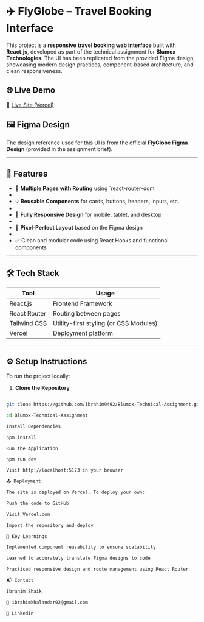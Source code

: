 # ✈️ FlyGlobe – Travel Booking Interface

This project is a **responsive travel booking web interface** built with **React.js**, developed as part of the technical assignment for **Blumox Technologies**. The UI has been replicated from the provided Figma design, showcasing modern design practices, component-based architecture, and clean responsiveness.

## 🌐 Live Demo

🔗 [Live Site (Vercel)](https://blumox-technical-assignment-ibrahims-projects-04dcd899.vercel.app/)

## 🖼️ Figma Design

The design reference used for this UI is from the official **FlyGlobe Figma Design** (provided in the assignment brief).

---

## 🚀 Features

- 🔄 **Multiple Pages with Routing** using `react-router-dom
- 
- 💡 **Reusable Components** for cards, buttons, headers, inputs, etc.
-
- 📱 **Fully Responsive Design** for mobile, tablet, and desktop
-
- 🎨 **Pixel-Perfect Layout** based on the Figma design
-
- ✅ Clean and modular code using React Hooks and functional components

---

## 🛠️ Tech Stack

| Tool         | Usage                                |
|--------------|---------------------------------------|
| React.js     | Frontend Framework                    |
| React Router | Routing between pages                 |
| Tailwind CSS | Utility-first styling (or CSS Modules)|
| Vercel       | Deployment platform                   |

---

## ⚙️ Setup Instructions

To run the project locally:

1. **Clone the Repository**

```bash

git clone https://github.com/ibrahim9492/Blumox-Technical-Assignment.git

cd Blumox-Technical-Assignment

Install Dependencies

npm install

Run the Application

npm run dev

Visit http://localhost:5173 in your browser

📤 Deployment

The site is deployed on Vercel. To deploy your own:

Push the code to GitHub

Visit Vercel.com

Import the repository and deploy

🧠 Key Learnings

Implemented component reusability to ensure scalability

Learned to accurately translate Figma designs to code

Practiced responsive design and route management using React Router

📬 Contact

Ibrahim Shaik

📧 ibrahimkhalandar02@gmail.com

🔗 LinkedIn
